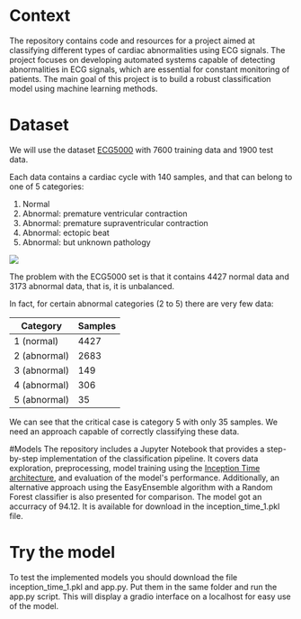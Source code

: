 # Context
The repository contains code and resources for a project aimed at classifying different types of cardiac abnormalities using ECG signals. The project focuses on developing automated systems capable of detecting abnormalities in ECG signals, which are essential for constant monitoring of patients. The main goal of this project is to build a robust classification model using machine learning methods.

# Dataset
We will use the dataset [ECG5000](https://timeseriesclassification.com/description.php?Dataset=ECG5000) with 7600 training data and 1900 test data.

Each data contains a cardiac cycle with 140 samples, and that can belong to one of 5 categories:

1. Normal
2. Abnormal: premature ventricular contraction
3. Abnormal: premature supraventricular contraction
4. Abnormal: ectopic beat
5. Abnormal: but unknown pathology

![](https://drive.google.com/uc?export=view&id=1x_sUD1rbM4MM4--s9D4wacRIWEo8aAzL)

The problem with the ECG5000 set is that it contains 4427 normal data and 3173 abnormal data, that is, it is unbalanced.

In fact, for certain abnormal categories (2 to 5) there are very few data:

| Category    |  Samples|
|-------------|------------|
| 1 (normal)  | 4427       |
| 2 (abnormal) | 2683       |
| 3 (abnormal) | 149        |
| 4 (abnormal) | 306        |
| 5 (abnormal) | 35         |


We can see that the critical case is category 5 with only 35 samples. We need an approach capable of correctly classifying these data.

#Models
The repository includes a Jupyter Notebook that provides a step-by-step implementation of the classification pipeline. It covers data exploration, preprocessing, model training using the [Inception Time architecture]((https://towardsdatascience.com/deep-learning-for-time-series-classification-inceptiontime-245703f422db)), and evaluation of the model's performance. Additionally, an alternative approach using the EasyEnsemble algorithm with a Random Forest classifier is also presented for comparison. The model got an accurracy of 94.12. It is available for download in the inception_time_1.pkl file.

# Try the model
To test the implemented models you should download the file inception_time_1.pkl and app.py. Put them in the same folder and run the app.py script. This will display a gradio interface on a localhost for easy use of the model.







